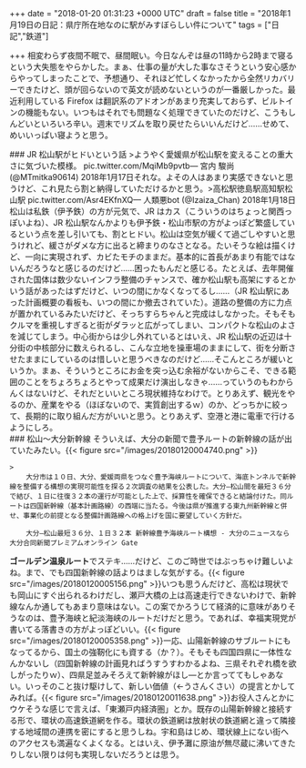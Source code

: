 
+++
date = "2018-01-20 01:31:23 +0000 UTC"
draft = false
title = "2018年1月19日の日記：県庁所在地なのに駅がみすぼらしい件について"
tags = ["日記","鉄道"]

+++
相変わらず夜間不眠で、昼間眠い。今日なんぞは昼の11時から2時まで寝るという大失態をやらかした。まぁ、仕事の量が大した事なさそうという安心感からやってしまったことで、予想通り、それほど忙しくなかったから全然リカバリーできたけど、頭が回らないので英文が読めないというのが一番厳しかった。最近利用している Firefox は翻訳系のアドオンがあまり充実しておらず、ビルトインの機能もない。いつもはそれでも問題なく処理できていたのだけど、こうもしんどいといろいろ辛い。週末でリズムを取り戻せたらいいんだけど……せめて、めいいっぱい寝ようと思う。

<div class="section">
    ### JR 松山駅がヒドいという話
    >ようやく愛媛県が松山駅を変えることの重大さに気づいた模様。 pic.twitter.com/MqiMb9pvtb— 宮内 駿尚 (@MTmitka90614) 2018年1月17日<script async="" src="https://platform.twitter.com/widgets.js" charset="utf-8"></script>それな。よその人はあまり実感できないと思うけど、これ見たら割と納得していただけるかと思う。>高松駅徳島駅高知駅松山駅 pic.twitter.com/Asr4EKfnXQ— 人類悪bot (@Izaiza_Chan) 2018年1月18日<script async="" src="https://platform.twitter.com/widgets.js" charset="utf-8"></script>松山は私鉄（伊予鉄）の方が元気で、JR はカス（こういうのはちょっと関西っぽいよね）、JR 松山駅なんかよりも伊予鉄・松山市駅の方がよっぽど繁盛しているという点を差し引いても、割とヒドい。松山は空気が緩くて過ごしやすいと思うけれど、緩さがダメな方に出ると締まりのなさとなる。たいそうな絵は描くけど、一向に実現されず、カビたモチのままだ。基本的に首長があまり有能ではないんだろうなと感じるのだけど……困ったもんだと感じる。たとえば、去年開催された国体は数少ないインフラ整備のチャンスで、確か松山駅も高架にするとかいう話があったはずだけど、いつの間にかなくなってるし……（JR 松山駅にあった計画概要の看板も、いつの間にか撤去されていた）。道路の整備の方に力点が置かれているみたいだけど、そっちすらちゃんと完成はしなかった。そもそもクルマを重視しすぎると街がダラッと広がってしまい、コンパクトな松山のよさを減じてしまう。中心街からは少し外れているとはいえ、JR 松山駅の近辺は十分街の中核部分に数えられるし、こんな立地を操車場のままにして、街を分断させたままにしているのは惜しいと思うべきなのだけど……そこんところが緩いというか。まぁ、そういうところにお金を突っ込む余裕がないからこそ、できる範囲のことをちょろちょろとやって成果だけ演出しなきゃ……っていうのもわからんくはないけど、それだといいところ現状維持なわけで。とりあえず、観光をやるのか、産業をやる（ほぼないので、実質創出するｗ）のか、どっちかに絞って、長期的に取り組んだ方がいいと思う。とりあえず、空港と港に電車で行けるようにしろ。

</div>
<div class="section">
    ### 松山～大分新幹線
    そういえば、大分の新聞で豊予ルートの新幹線の話が出ていたみたい。{{< figure src="/images/20180120004740.png"  >}}<br/>


    >
        大分市は１０日、大分、愛媛両県をつなぐ豊予海峡ルートについて、海底トンネルで新幹線を整備する構想の実現可能性を探る２次調査の結果を公表した。大分―松山間を最短３６分で結び、１日に往復３２本の運行が可能とした上で、採算性を確保できると結論付けた。同ルートは四国新幹線（基本計画路線）の西端に当たる。今後は県が推進する東九州新幹線と併せ、事業化の前提となる整備計画路線への格上げを国に要望していく方針だ。

        大分―松山最短３６分、１日３２本 新幹線豊予海峡ルート構想 - 大分のニュースなら 大分合同新聞プレミアムオンライン Gate
    
**ゴールデン温泉ルート**でステキ……だけど、このご時世ではぶっちゃけ難しいよね。まで、でも四国新幹線の話よりはましな気がする。{{< figure src="/images/20180120005156.png"  >}}いつも思うんだけど、高松は現状でも岡山にすぐ出られるわけだし、瀬戸大橋の上は高速走行できないわけで、新幹線なんか通してもあまり意味はない。この案でかろうじて経済的に意味がありそうなのは、豊予海峡と紀淡海峡のルートだけだと思う。であれば、幸福実現党が書いてる落書きの方がよっぽどいい。{{< figure src="/images/20180120005358.png"  >}}一応、山陽新幹線のサブルートにもなってるから、国土の強靭化にも資する（か？）。そもそも四国四県に一体性なんかないし（四国新幹線の計画見ればうすうすわかるよね、三県それぞれ橋を欲しがったりｗ）、四県足並みそろえて新幹線がほし―とか言っててもしゃあない。いっそのこと抜け駆けして、新しい価値（←うさんくさい）の提言とかしてみれば。{{< figure src="/images/20180120011638.png"  >}}お役人さんとかにウケそうな感じで言えば、「東瀬戸内経済圏」とか。既存の山陽新幹線と接続する形で、環状の高速鉄道網を作る。環状の鉄道網は放射状の鉄道網と違って隣接する地域間の連携を密にすると思うしね。宇和島はじめ、環状線上にない街へのアクセスも満遍なくよくなる。とはいえ、伊予灘に原油が無尽蔵に沸いてきたりしない限りは何も実現しないだろうとは思う。

</div>

